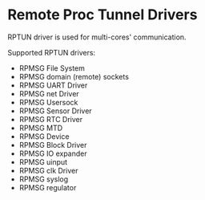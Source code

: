 # Remote Proc Tunnel Drivers

RPTUN driver is used for multi-cores' communication.

Supported RPTUN drivers:

  - RPMSG File System
  - RPMSG domain (remote) sockets
  - RPMSG UART Driver
  - RPMSG net Driver
  - RPMSG Usersock
  - RPMSG Sensor Driver
  - RPMSG RTC Driver
  - RPMSG MTD
  - RPMSG Device
  - RPMSG Block Driver
  - RPMSG IO expander
  - RPMSG uinput
  - RPMSG clk Driver
  - RPMSG syslog
  - RPMSG regulator
